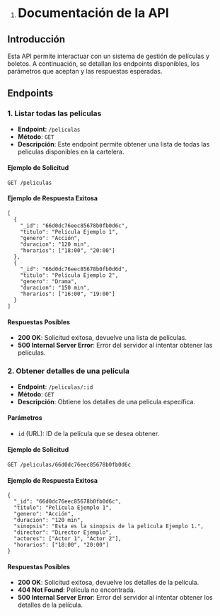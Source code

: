 1. # Documentación de la API

  ## Introducción

  Esta API permite interactuar con un sistema de gestión de películas y boletos. A continuación, se detallan los endpoints disponibles, los parámetros que aceptan y las respuestas esperadas.

  ## Endpoints

  ### 1. Listar todas las películas

  - **Endpoint**: `/peliculas`
  - **Método**: `GET`
  - **Descripción**: Este endpoint permite obtener una lista de todas las películas disponibles en la cartelera.

  #### Ejemplo de Solicitud

  ```
  GET /peliculas
  ```

  #### Ejemplo de Respuesta Exitosa

  ```
  [
    {
      "_id": "66d0dc76eec85678b0fb0d6c",
      "titulo": "Película Ejemplo 1",
      "genero": "Acción",
      "duracion": "120 min",
      "horarios": ["18:00", "20:00"]
    },
    {
      "_id": "66d0dc76eec85678b0fb0d6d",
      "titulo": "Película Ejemplo 2",
      "genero": "Drama",
      "duracion": "150 min",
      "horarios": ["16:00", "19:00"]
    }
  ]
  ```

  #### Respuestas Posibles

  - **200 OK**: Solicitud exitosa, devuelve una lista de películas.
  - **500 Internal Server Error**: Error del servidor al intentar obtener las películas.

  ### 2. Obtener detalles de una película

  - **Endpoint**: `/peliculas/:id`
  - **Método**: `GET`
  - **Descripción**: Obtiene los detalles de una película específica.

  #### Parámetros

  - `id` (URL): ID de la película que se desea obtener.

  #### Ejemplo de Solicitud

  ```
  GET /peliculas/66d0dc76eec85678b0fb0d6c
  ```

  #### Ejemplo de Respuesta Exitosa

  ```
  {
    "_id": "66d0dc76eec85678b0fb0d6c",
    "titulo": "Película Ejemplo 1",
    "genero": "Acción",
    "duracion": "120 min",
    "sinopsis": "Esta es la sinopsis de la película Ejemplo 1.",
    "director": "Director Ejemplo",
    "actores": ["Actor 1", "Actor 2"],
    "horarios": ["18:00", "20:00"]
  }
  ```

  #### Respuestas Posibles

  - **200 OK**: Solicitud exitosa, devuelve los detalles de la película.
  - **404 Not Found**: Película no encontrada.
  - **500 Internal Server Error**: Error del servidor al intentar obtener los detalles de la película.